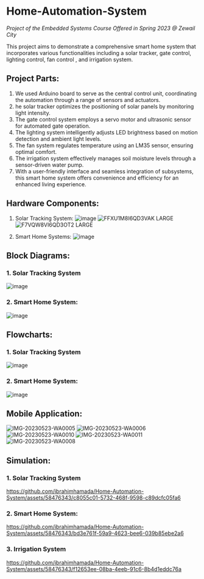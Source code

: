 # Home-Automation-System
*Project of the Embedded Systems Course Offered in Spring 2023 @ Zewail City*

This project aims to demonstrate a comprehensive smart home system that incorporates various functionalities including a solar tracker, gate control, lighting control, fan control , and irrigation system.



## Project Parts:

1. We used Arduino board to serve as the central control unit, coordinating the automation through a range of sensors and actuators. 
2. he solar tracker optimizes the positioning of solar panels by monitoring light intensity. 
3. The gate control system employs a servo motor and ultrasonic sensor for automated gate operation. 
4. The lighting system intelligently adjusts LED brightness based on motion detection and ambient light levels. 
5. The fan system regulates temperature using an LM35 sensor, ensuring optimal comfort. 
6. The irrigation system effectively manages soil moisture levels through a sensor-driven water pump. 
7. With a user-friendly interface and seamless integration of subsystems, this smart home system offers convenience and efficiency for an enhanced living experience.


## Hardware Components:
1. Solar Tracking System:
![image](https://github.com/ibrahimhamada/Home-Automation-System/assets/58476343/e599ac5f-1acf-47b3-9439-4df56c14e7b1)
![FFXU1M8I6QD3VAK LARGE](https://github.com/ibrahimhamada/Home-Automation-System/assets/58476343/674fe19e-8e25-4c79-a5a1-98707079ebd2)
![F7VQW8VI6QD3OT2 LARGE](https://github.com/ibrahimhamada/Home-Automation-System/assets/58476343/ac6c2e4d-874d-4757-9ede-0174a516735f)

2. Smart Home Systems:
![image](https://github.com/ibrahimhamada/Home-Automation-System/assets/58476343/3fe411f9-2666-4343-b496-dda4db343d31)


## Block Diagrams: 

### 1. Solar Tracking System

![image](https://github.com/ibrahimhamada/Home-Automation-System/assets/58476343/1b578d9a-be82-4c17-a6f4-2a48b6552509)

### 2. Smart Home System:

![image](https://github.com/ibrahimhamada/Home-Automation-System/assets/58476343/0d9f98de-ad69-4b94-a4d1-6eb68f2c8bd3)

## Flowcharts: 
### 1. Solar Tracking System
![image](https://github.com/ibrahimhamada/Home-Automation-System/assets/58476343/40731d6a-9347-495e-815c-54261ceff7b6)


### 2. Smart Home System:
![image](https://github.com/ibrahimhamada/Home-Automation-System/assets/58476343/123bedc0-ab7a-44ae-8a65-c7dd7cd89d46)


## Mobile Application:
![IMG-20230523-WA0005](https://github.com/ibrahimhamada/Home-Automation-System/assets/58476343/24aa840e-82ee-488c-9c5a-340b5ed99a87) ![IMG-20230523-WA0006](https://github.com/ibrahimhamada/Home-Automation-System/assets/58476343/63303beb-85a6-4e3b-93ec-0606e9492f28)
![IMG-20230523-WA0010](https://github.com/ibrahimhamada/Home-Automation-System/assets/58476343/e8a3f34b-15a1-4da9-84b2-ea5093d7f0df) ![IMG-20230523-WA0011](https://github.com/ibrahimhamada/Home-Automation-System/assets/58476343/8de95d6f-64c7-4bb0-a5ba-f2a637ccfb3f)
![IMG-20230523-WA0008](https://github.com/ibrahimhamada/Home-Automation-System/assets/58476343/ea44aea5-14df-4782-b980-76637af61a81)

## Simulation:
### 1. Solar Tracking System

https://github.com/ibrahimhamada/Home-Automation-System/assets/58476343/c8055c01-5732-468f-9598-c89dcfc05fa6


### 2. Smart Home System:

https://github.com/ibrahimhamada/Home-Automation-System/assets/58476343/bd3e761f-59a9-4623-bee6-039b85ebe2a6


### 3. Irrigation System

https://github.com/ibrahimhamada/Home-Automation-System/assets/58476343/f12653ee-08ba-4eeb-91c6-8b4d1eddc76a

